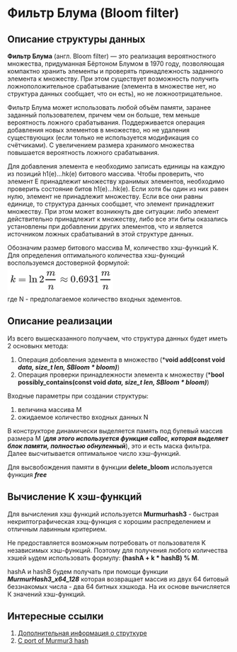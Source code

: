 # Фильтр Блума (Bloom filter)
## Описание структуры данных
**Фильтр Блума** (англ. Bloom filter) — это реализация вероятностного множества, придуманная Бёртоном Блумом в 1970 году, позволяющая компактно хранить элементы и проверять принадлежность заданного элемента к множеству. При этом существует возможность получить ложноположительное срабатывание (элемента в множестве нет, но структура данных сообщает, что он есть), но не ложноотрицательное.

Фильтр Блума может использовать любой объём памяти, заранее заданный пользователем, причем чем он больше, тем меньше вероятность ложного срабатывания. Поддерживается операция добавления новых элементов в множество, но не удаления существующих (если только не используется модификация со счётчиками). С увеличением размера хранимого множества повышается вероятность ложного срабатывания.

Для добавления элемента e необходимо записать единицы на каждую из позиций h1(e)…hk(e) битового массива.
Чтобы проверить, что элемент E принадлежит множеству хранимых элементов, необходимо проверить состояние битов h1(e)…hk(e). Если хотя бы один из них равен нулю, элемент не принадлежит множеству. Если все они равны единице, то структура данных сообщает, что элемент принадлежит множеству. При этом может возникнуть две ситуации: либо элемент действительно принадлежит к множеству, либо все эти биты оказались установлены при добавлении других элементов, что и является источником ложных срабатываний в этой структуре данных.

Обозначим размер битового массива M, количество хэш-функций K. Для определения оптимального количества хэш-функций воспользуемся достоверной формулой:   
     ![](images/image1.PNG)  
где N - предполагаемое количество входных эдементов.

## Описание реализации
Из всего вышесказанного получаем, что структура данных будет иметь 2 основынх метода:  
1. Операция добовления эдемента в множество (***void add(const void *data, size_t len, SBloom * bloom)***)
2. Операция проверки принадлежности элемента к множеству (***bool possibly_contains(const void *data, size_t len, SBloom * bloom)***)

Входные параметры при создании структуры: 
  1. величина массива M
  2. ожидаемое количество входных данных N
  
В конструкторе динамически выделяется память под булевый массив размера M (***для этого используется функция calloc, которая выделяет блок памяти, полностью обнуленный***), это и есть маска фильтра. Далее высчитывается оптимальное число хэш-функций. 

Для высвобождения памяти в функции **delete_bloom** используется функция ***free***

## Вычисление K хэш-функций
Для вычисления хэш функций используется **Murmurhash3** - быстрая некриптографическая хэщ-функция с хорошим распределением и отличным лавинным критерием. 

Не предоставляется возможным потребовать от пользователя K независимых хэш-функций. Поэтому для получения любого количества хэшей ьудем использовать формулу: **(hashA + k * hashB) % M**.  

hashA и hashB будем получать при помощи функции ***MurmurHash3_x64_128*** которая возвращает массив из двух 64 битовый беззнакомых числа - два 64 битных хэшкода.
На их основе вычисляется К значений хэш-функций. 

## Интересные ссылки
1. [Дополнительная информация о струткуре](https://neerc.ifmo.ru/wiki/index.php?title=Фильтр_Блума)
2. [C port of Murmur3 hash](https://github.com/PeterScott/murmur3)
